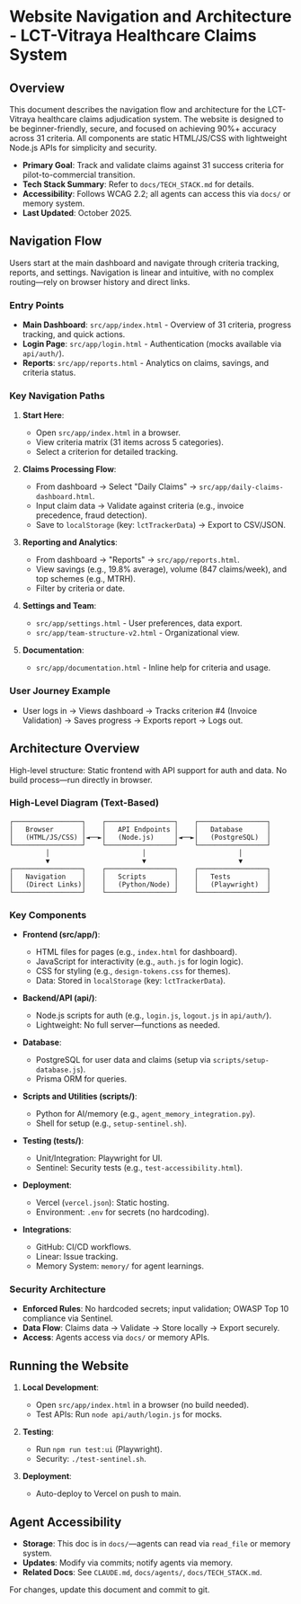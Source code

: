 # Website Navigation and Architecture - LCT-Vitraya Healthcare Claims System

## Overview
This document describes the navigation flow and architecture for the LCT-Vitraya healthcare claims adjudication system. The website is designed to be beginner-friendly, secure, and focused on achieving 90%+ accuracy across 31 criteria. All components are static HTML/JS/CSS with lightweight Node.js APIs for simplicity and security.

- **Primary Goal**: Track and validate claims against 31 success criteria for pilot-to-commercial transition.
- **Tech Stack Summary**: Refer to `docs/TECH_STACK.md` for details.
- **Accessibility**: Follows WCAG 2.2; all agents can access this via `docs/` or memory system.
- **Last Updated**: October 2025.

## Navigation Flow
Users start at the main dashboard and navigate through criteria tracking, reports, and settings. Navigation is linear and intuitive, with no complex routing—rely on browser history and direct links.

### Entry Points
- **Main Dashboard**: `src/app/index.html` - Overview of 31 criteria, progress tracking, and quick actions.
- **Login Page**: `src/app/login.html` - Authentication (mocks available via `api/auth/`).
- **Reports**: `src/app/reports.html` - Analytics on claims, savings, and criteria status.

### Key Navigation Paths
1. **Start Here**:
   - Open `src/app/index.html` in a browser.
   - View criteria matrix (31 items across 5 categories).
   - Select a criterion for detailed tracking.

2. **Claims Processing Flow**:
   - From dashboard → Select "Daily Claims" → `src/app/daily-claims-dashboard.html`.
   - Input claim data → Validate against criteria (e.g., invoice precedence, fraud detection).
   - Save to `localStorage` (key: `lctTrackerData`) → Export to CSV/JSON.

3. **Reporting and Analytics**:
   - From dashboard → "Reports" → `src/app/reports.html`.
   - View savings (e.g., 19.8% average), volume (847 claims/week), and top schemes (e.g., MTRH).
   - Filter by criteria or date.

4. **Settings and Team**:
   - `src/app/settings.html` - User preferences, data export.
   - `src/app/team-structure-v2.html` - Organizational view.

5. **Documentation**:
   - `src/app/documentation.html` - Inline help for criteria and usage.

### User Journey Example
- User logs in → Views dashboard → Tracks criterion #4 (Invoice Validation) → Saves progress → Exports report → Logs out.

## Architecture Overview
High-level structure: Static frontend with API support for auth and data. No build process—run directly in browser.

### High-Level Diagram (Text-Based)
```
┌─────────────────┐    ┌─────────────────┐    ┌─────────────────┐
│   Browser       │    │   API Endpoints │    │   Database      │
│   (HTML/JS/CSS) │◄──►│   (Node.js)     │◄──►│   (PostgreSQL)  │
└─────────────────┘    └─────────────────┘    └─────────────────┘
         │                       │                       │
         ▼                       ▼                       ▼
┌─────────────────┐    ┌─────────────────┐    ┌─────────────────┐
│   Navigation    │    │   Scripts       │    │   Tests         │
│   (Direct Links)│    │   (Python/Node) │    │   (Playwright)  │
└─────────────────┘    └─────────────────┘    └─────────────────┘
```

### Key Components
- **Frontend (src/app/)**:
  - HTML files for pages (e.g., `index.html` for dashboard).
  - JavaScript for interactivity (e.g., `auth.js` for login logic).
  - CSS for styling (e.g., `design-tokens.css` for themes).
  - Data: Stored in `localStorage` (key: `lctTrackerData`).

- **Backend/API (api/)**:
  - Node.js scripts for auth (e.g., `login.js`, `logout.js` in `api/auth/`).
  - Lightweight: No full server—functions as needed.

- **Database**:
  - PostgreSQL for user data and claims (setup via `scripts/setup-database.js`).
  - Prisma ORM for queries.

- **Scripts and Utilities (scripts/)**:
  - Python for AI/memory (e.g., `agent_memory_integration.py`).
  - Shell for setup (e.g., `setup-sentinel.sh`).

- **Testing (tests/)**:
  - Unit/Integration: Playwright for UI.
  - Sentinel: Security tests (e.g., `test-accessibility.html`).

- **Deployment**:
  - Vercel (`vercel.json`): Static hosting.
  - Environment: `.env` for secrets (no hardcoding).

- **Integrations**:
  - GitHub: CI/CD workflows.
  - Linear: Issue tracking.
  - Memory System: `memory/` for agent learnings.

### Security Architecture
- **Enforced Rules**: No hardcoded secrets; input validation; OWASP Top 10 compliance via Sentinel.
- **Data Flow**: Claims data → Validate → Store locally → Export securely.
- **Access**: Agents access via `docs/` or memory APIs.

## Running the Website
1. **Local Development**:
   - Open `src/app/index.html` in a browser (no build needed).
   - Test APIs: Run `node api/auth/login.js` for mocks.

2. **Testing**:
   - Run `npm run test:ui` (Playwright).
   - Security: `./test-sentinel.sh`.

3. **Deployment**:
   - Auto-deploy to Vercel on push to main.

## Agent Accessibility
- **Storage**: This doc is in `docs/`—agents can read via `read_file` or memory system.
- **Updates**: Modify via commits; notify agents via memory.
- **Related Docs**: See `CLAUDE.md`, `docs/agents/`, `docs/TECH_STACK.md`.

For changes, update this document and commit to git.
